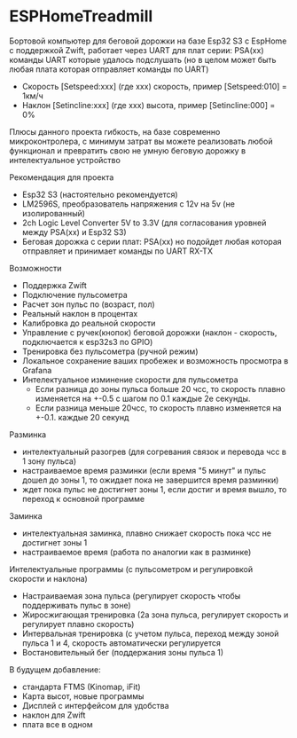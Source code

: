 # ESPHomeTreadmill

Бортовой компьютер для беговой дорожки на базе Esp32 S3 с EspHome с поддержкой Zwift, работает через UART для плат серии: PSA(xx)
команды UART которые удалось подслушать (но в целом может быть любая плата которая отправляет команды по UART)
- Скорость [Setspeed:xxx] (где xxx) скорость, пример [Setspeed:010] = 1км/ч
- Наклон [Setincline:xxx] (где xxx) высота, пример [Setincline:000] = 0%

Плюсы данного проекта гибкость, на базе современно микроконтролера, с минимум затрат вы можете реализовать любой функционал и превратить свою не умную беговую дорожку в интелектуальное устройство

Рекомендация для проекта 
 - Esp32 S3 (настоятельно рекомендуется)
 - LM2596S, преобразователь напряжения с 12v на 5v (не изолированный)
 - 2ch Logic Level Converter 5V to 3.3V (для согласования уровней между PSA(xx) и Esp32 S3)
 - Беговая дорожка с серии плат: PSA(xx) но подойдет любая которая отправляет и принимает команды по UART RX-TX

Возможности
  - Поддержка Zwift
  - Подключение пульсометра
  - Расчет зон пульс по (возраст, пол)
  - Реальный наклон в процентах
  - Калибровка до реальной скорости
  - Управление с ручек(кнопок) беговой дорожки (наклон - скорость, подключается к esp32s3 по GPIO)
  - Тренировка без пульсометра (ручной режим)
  - Локальное сохранение ваших пробежек и возможность просмотра в Grafana
  - Интелектуальное изминение скорости для пульсометра
    - Если разница до зоны пульса больше 20 чсс, то скорость плавно изменяется на +-0.5 с шагом по 0.1 каждые 2е секунды.
    - Если разница меньше 20чсс, то скорость плавно изменяется на +-0.1. каждые 20 секунд
  
  Разминка
  - интелектуальный разогрев (для согревания связок и перевода чсс в 1 зону пульса)
  - настраиваемое время разминки (если время "5 минут" и пульс дошел до зоны 1, то ожидает пока не завершится время разминки)
  - ждет пока пульс не достигнет зоны 1, если достиг и время вышло, то переход к основной программе
    
  Заминка
  - интелектуальная заминка, плавно снижает скорость пока чсс не достигнет зоны 1
  - настраиваемое время (работа по аналогии как в разминке)

Интелектуальные программы (с пульсометром и регулировкой скорости и наклона)
- Настраиваемая зона пульса (регулирует скорость чтобы поддерживать пульс в зоне)
- Жиросжигающая тренировка (2а зона пульса, регулирует скорость и регулирует плавно скорость)
- Интервальная тренировка (с учетом пульса, переход между зоной пульса 1 и 4, скорость автоматически регулируется
- Востановительный бег (поддержания зоны пульса 1)

В будущем добавление:
- стандарта FTMS (Kinomap, iFit)
- Карта высот, новые программы
- Дисплей с интерфейсом для удобства
- наклон для Zwift
- плата все в одном
